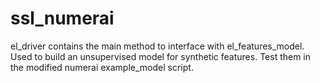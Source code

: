 # ssl_numerai
el_driver contains the main method to interface with el_features_model. Used to build an unsupervised model for synthetic features. Test them in the modified numerai example_model script. 
